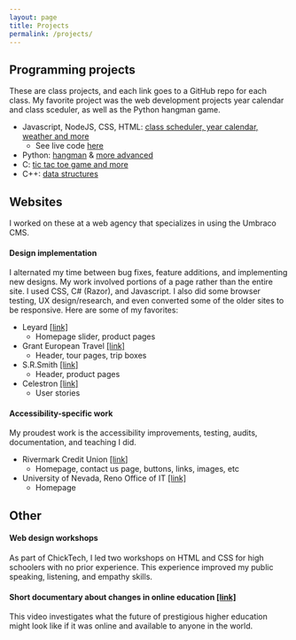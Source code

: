 ```yaml
---
layout: page
title: Projects
permalink: /projects/
---
```


## Programming projects
These are class projects, and each link goes to a GitHub repo for each class. My favorite project was the web development projects year calendar and class sceduler, as well as the Python hangman game. 

* Javascript, NodeJS, CSS, HTML: [class scheduler, year calendar, weather and more](https://github.com/csrs/CS290-web-dev)
    * See live code [here](https://website-cs290.herokuapp.com) 
* Python: [hangman](https://github.com/csrs/CS160-python) & [more advanced](https://github.com/csrs/CS162-python)
* C: [tic tac toe game and more ](https://github.com/csrs/CS133C)
* C++: [data structures](https://github.com/csrs/CS260-data-structures)

## Websites
I worked on these at a web agency that specializes in using the Umbraco CMS. 

#### Design implementation
I alternated my time between bug fixes, feature additions, and implementing new designs. My work involved portions of a page rather than the entire site. I used CSS, C# (Razor), and Javascript. I also did some browser testing, UX design/research, and even converted some of the older sites to be responsive. Here are some of my favorites:
* Leyard [[link]](https://www.leyard.com/)  
    * Homepage slider, product pages
* Grant European Travel [[link]](https://www.getours.com)
    * Header, tour pages, trip boxes
* S.R.Smith [[link]](https://srsmith.com/)
    * Header, product pages
* Celestron [[link]](https://www.celestron.com/)
    * User stories

#### Accessibility-specific work
My proudest work is the accessibility improvements, testing, audits, documentation, and teaching I did. 
* Rivermark Credit Union [[link]](https://www.rivermarkcu.org)
    * Homepage, contact us page, buttons, links, images, etc
* University of Nevada, Reno Office of IT [[link]](https://oit.unr.edu/) 
    * Homepage

## Other

#### Web design workshops
As part of ChickTech, I led two workshops on HTML and CSS for high schoolers with no prior experience. This experience improved my public speaking, listening, and empathy skills.

#### Short documentary about changes in online education [[link]](https://www.youtube.com/watch?v=kp7DKzTxFSw)
This video investigates what the future of prestigious higher education might look like if it was online and available to anyone in the world. 